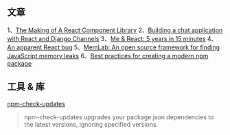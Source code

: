 ## 文章
1、[The Making of A React Component Library](https://dev.to/aviavinav/the-making-of-a-react-component-librabry-cep)
2、[Building a chat application with React and Django Channels](https://blog.logrocket.com/build-chat-application-react-django-channels/)
3、[Me & React: 5 years in 15 minutes](https://dev.to/valeriavg/me-react-5-years-in-15-minutes-58od)
4、[An apparent React bug](https://phelipetls.github.io/posts/surprising-react-bug/)
5、[MemLab: An open source framework for finding JavaScript memory leaks](https://engineering.fb.com/2022/09/12/open-source/memlab/)
6、[Best practices for creating a modern npm package](https://snyk.io/blog/best-practices-create-modern-npm-package/)

## 工具 & 库

[npm-check-updates](https://github.com/raineorshine/npm-check-updates)

> npm-check-updates upgrades your package.json dependencies to the latest versions, ignoring specified versions.
